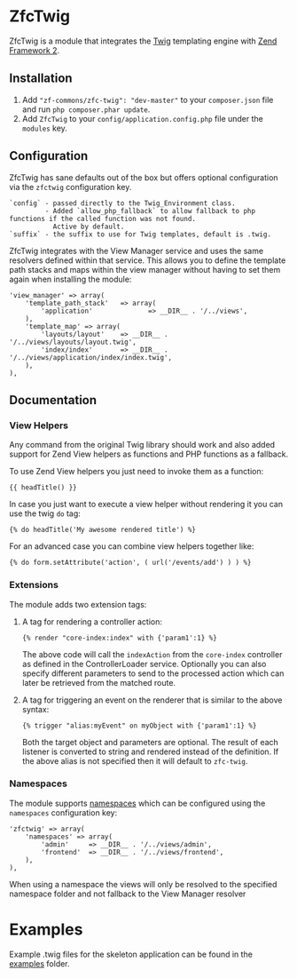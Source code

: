 # ZfcTwig

ZfcTwig is a module that integrates the [Twig](http://twig.sensiolabs.org) templating engine with
[Zend Framework 2](http://framework.zend.com).

## Installation

 1. Add `"zf-commons/zfc-twig": "dev-master"` to your `composer.json` file and run `php composer.phar update`.
 2. Add `ZfcTwig` to your `config/application.config.php` file under the `modules` key.

## Configuration

ZfcTwig has sane defaults out of the box but offers optional configuration via the `zfctwig` configuration key.

    `config` - passed directly to the Twig_Environment class. 
             - Added `allow_php_fallback` to allow fallback to php functions if the called function was not found.
               Active by default.
    `suffix` - the suffix to use for Twig templates, default is .twig.
    
ZfcTwig integrates with the View Manager service and uses the same resolvers defined within that service. 
This allows you to define the template path stacks and maps within the view manager without having to set them again
when installing the module:

    'view_manager' => array(
        'template_path_stack'   => array(
            'application'              => __DIR__ . '/../views',
        ),
        'template_map' => array(
            'layouts/layout'    => __DIR__ . '/../views/layouts/layout.twig',
            'index/index'       => __DIR__ . '/../views/application/index/index.twig',
        ),
    ), 

## Documentation


### View Helpers

Any command from the original Twig library should work and also added support for Zend View helpers as functions and
PHP functions as a fallback.

To use Zend View helpers you just need to invoke them as a function:

    {{ headTitle() }}

In case you just want to execute a view helper without rendering it you can use the twig `do` tag:

    {% do headTitle('My awesome rendered title') %}

For an advanced case you can combine view helpers together like:

    {% do form.setAttribute('action', ( url('/events/add') ) ) %}

### Extensions

The module adds two extension tags:
    
1. A tag for rendering a controller action:

    ```{% render "core-index:index" with {'param1':1} %}```
    
    The above code will call the `indexAction` from the `core-index` controller as defined in the ControllerLoader service.
    Optionally you can also specify different parameters to send to the processed action which can later be retrieved from the matched route.

2. A tag for triggering an event on the renderer that is similar to the above syntax:

    ```{% trigger "alias:myEvent" on myObject with {'param1':1} %}```
    
    Both the target object and parameters are optional. The result of each listener is converted to string and rendered instead of the definition. If the above alias is not specified then it will default to `zfc-twig`.
   
### Namespaces

The module supports [namespaces](http://twig.sensiolabs.org/doc/api.html#built-in-loaders) which can be configured using the `namespaces` configuration key:

    'zfctwig' => array(
        'namespaces' => array(
            'admin'     => __DIR__ . '/../views/admin',
            'frontend'  => __DIR__ . '/../views/frontend',
        ),
    ),

When using a namespace the views will only be resolved to the specified namespace folder and not fallback to the View Manager resolver

# Examples

Example .twig files for the skeleton application can be found in the
[examples](https://github.com/ZF-Commons/ZfcTwig/tree/master/examples) folder.